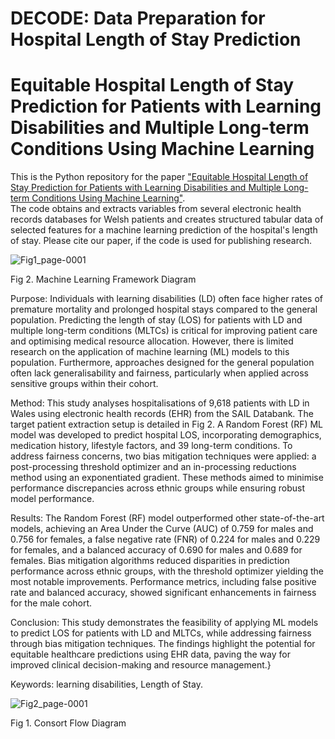 # DECODE: Data Preparation for Hospital Length of Stay Prediction
# Equitable Hospital Length of Stay Prediction for Patients with Learning Disabilities and Multiple Long-term Conditions Using Machine Learning

This is the Python repository for the paper ["Equitable Hospital Length of Stay Prediction for Patients with Learning Disabilities and Multiple Long-term Conditions Using Machine Learning"](https://www.frontiersin.org/journals/digital-health/articles/10.3389/fdgth.2025.1538793/abstract).\
The code obtains and extracts variables from several electronic health records databases for Welsh patients and creates structured tabular data of selected features for a machine learning prediction of the hospital's length of stay.
Please cite our paper, if the code is used for publishing research.

![Fig1_page-0001](https://github.com/user-attachments/assets/75ce3279-7b6c-4375-bc28-f6a87ff3cda3)

Fig 2. Machine Learning Framework Diagram

Purpose:
Individuals with learning disabilities (LD) often face higher rates of premature mortality and prolonged hospital stays compared to the general population. Predicting the length of stay (LOS) for patients with LD and multiple long-term conditions (MLTCs) is critical for improving patient care and optimising medical resource allocation. However, there is limited research on the application of machine learning (ML) models to this population. Furthermore, approaches designed for the general population often lack generalisability and fairness, particularly when applied across sensitive groups within their cohort.

Method:
This study analyses hospitalisations of 9,618 patients with LD in Wales using electronic health records (EHR) from the SAIL Databank. The target patient extraction setup is detailed in Fig 2. A Random Forest (RF) ML model was developed to predict hospital LOS, incorporating demographics, medication history, lifestyle factors, and 39 long-term conditions. To address fairness concerns, two bias mitigation techniques were applied: a post-processing threshold optimizer and an in-processing reductions method using an exponentiated gradient. These methods aimed to minimise performance discrepancies across ethnic groups while ensuring robust model performance.

Results:
The Random Forest (RF) model outperformed other state-of-the-art models, achieving an Area Under the Curve (AUC) of 0.759 for males and 0.756 for females, a false negative rate (FNR) of 0.224 for males and 0.229 for females, and a balanced accuracy of 0.690 for males and 0.689 for females. Bias mitigation algorithms reduced disparities in prediction performance across ethnic groups, with the threshold optimizer yielding the most notable improvements. Performance metrics, including false positive rate and balanced accuracy, showed significant enhancements in fairness for the male cohort.

Conclusion:
This study demonstrates the feasibility of applying ML models to predict LOS for patients with LD and MLTCs, while addressing fairness through bias mitigation techniques. The findings highlight the potential for equitable healthcare predictions using EHR data, paving the way for improved clinical decision-making and resource management.}

Keywords: learning disabilities, Length of Stay.


![Fig2_page-0001](https://github.com/user-attachments/assets/18ebe535-c54c-46b7-8300-bc6b5f27d063)

Fig 1. Consort Flow Diagram


